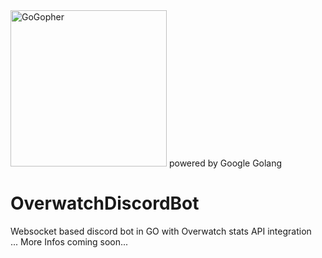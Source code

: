 <img src="https://upload.wikimedia.org/wikipedia/commons/6/6f/Go_gopher_mascot_bw.png" width="250" height="250" title="GoGopher" alt="GoGopher">
powered by Google Golang

# OverwatchDiscordBot
Websocket based discord bot in GO with Overwatch stats API integration<br/>
... More Infos coming soon...
